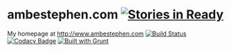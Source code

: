 # ambestephen.com [![Stories in Ready](https://badge.waffle.io/anbestephen/ambestephen.com.svg?label=ready&title=Ready)](http://waffle.io/anbestephen/ambestephen.com)

My homepage at http://www.ambestephen.com      [![Build Status](https://travis-ci.org/anbestephen/ambestephen.com.svg)](https://travis-ci.org/anbestephen/ambestephen.com) [![Codacy Badge](https://api.codacy.com/project/badge/grade/5c2b106943854d54a05fc38c6182fc05)](https://www.codacy.com/app/anbestephen/ambestephen-com)  [![Built with Grunt](https://cdn.gruntjs.com/builtwith.png)](http://gruntjs.com/)
